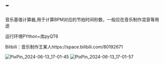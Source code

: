 # -
音乐基值计算器,用于计算BPM对应的节拍时间秒数，一般应在音乐制作混音等用途

运行环境PYthon+库pyQT6

Bilibili：音乐制作王某人https://space.bilibili.com/80192671



![PixPin_2024-06-13_17-01-45](https://github.com/WT810787899/Music-base-value-calculator_BPM/assets/172193927/a87f3226-7681-4c2a-82f7-0ca216be3f81)
![PixPin_2024-06-13_17-01-57](https://github.com/WT810787899/Music-base-value-calculator_BPM/assets/172193927/f92dbe77-6180-4ac4-9651-5097acdee9c0)
